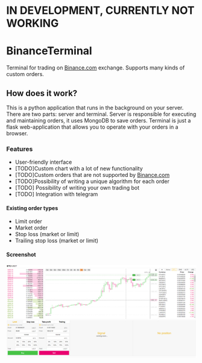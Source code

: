 # IN DEVELOPMENT, CURRENTLY NOT WORKING

# BinanceTerminal
Terminal for trading on [Binance.com](http://binance.com "Binance.com") exchange. Supports many kinds of custom orders.

## How does it work?
This is a python application that runs in the background on your server. There are two parts: server and terminal. Server is responsible for executing and maintaining orders, it uses MongoDB to save orders. Terminal is just a flask web-application that allows you to operate with your orders in a browser. 

### Features
- User-friendly interface
- [TODO]Custom chart with a lot of new functionality
- [TODO]Custom orders that are not supported by [Binance.com](http://binance.com "Binance.com")
- [TODO]Possibility of writing a unique algorithm for each order
- [TODO] Possibility of writing your own trading bot
- [TODO] Integration with telegram

#### Existing order types
 - Limit order
 - Market order
 - Stop loss (market or limit)
 - Trailing stop loss (market or limit)
 
#### Screenshot
![Screen](/static/screen.png?raw=true)
 

 
 